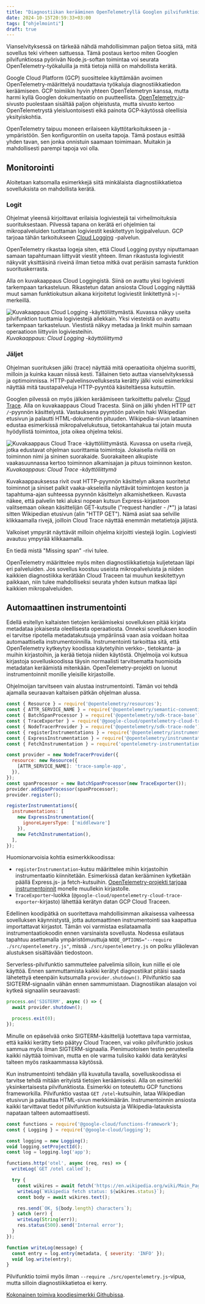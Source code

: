 ```yaml
---
title: "Diagnostiikan kerääminen OpenTelemetryllä Googlen pilvifunktioissa"
date: 2024-10-15T20:59:33+03:00
tags: ["ohjelmointi"]
draft: true
---
```


Vianselvityksessä on tärkeää nähdä mahdollisimman paljon tietoa siitä, mitä sovellus teki virheen sattuessa. Tämä postaus kertoo miten Googlen pilvifunktiossa pyörivän Node.js-softan toimintaa voi seurata OpenTelemetry-työkaluilla ja mitä tietoja niillä on mahdollista kerätä.

Google Cloud Platform (GCP) suosittelee käyttämään avoimen OpenTelemetry-määrittelyä noudattavia työkaluja diagnostiikkatiedon keräämiseen. GCP toimiikin hyvin yhteen OpenTelemetryn kanssa, mutta harmi kyllä Googlen dokumentaatio on puutteellista. [OpenTelemetry.io](https://opentelemetry.io/)-sivusto puolestaan sisältää paljon ohjeistusta, mutta sivusto kertoo OpenTelemetrystä yleisluontoisesti eikä painota GCP-käytössä oleellisia yksityiskohtia.

OpenTelemetry taipuu moneen erilaiseen käyttötarkoitukseen ja -ympäristöön. Sen konfigurontiin on useita tapoja. Tämä postaus esittää yhden tavan, sen jonka onnistuin saamaan toimimaan. Muitakin ja mahdollisesti parempi tapoja voi olla.

## Monitorointi

Aloitetaan katsomalla esimerkkejä siitä minkälaista diagnostiikkatietoa sovelluksista on mahdollista kerätä.

### Logit

Ohjelmat yleensä kirjoittavat erilaisia logiviestejä tai virheilmoituksia suorituksestaan. Pilvessä tapana on kerätä eri ohjelmien tai mikropalveluiden tuottaman logiviestit keskitettyyn logipalveluun. GCP tarjoaa tähän tarkoitukseen [Cloud Logging](https://cloud.google.com/logging/docs/overview) -palvelun.

OpenTelemetry rikastaa logeja siten, että Cloud Logging pystyy niputtamaan samaan tapahtumaan liittyvät viestit yhteen. Ilman rikastusta logiviestit näkyvät yksittäisinä riveinä ilman tietoa mitkä ovat peräisin samasta funktion suorituskerrasta.

Alla on kuvakaappaus Cloud Loggingistä. Siinä on avattu yksi logiviesti tarkempaan tarkasteluun. Rikastetun datan ansiosta Cloud Logging näyttää muut saman funktiokutsun aikana kirjoitetut logiviestit linkitettynä `>|`-merkeillä.

![Kuvakaappaus Cloud Logging -käyttöliittymästä. Kuvassa näkyy useita pilvifunktion tuottamia logiviestejä allekkain. Yksi viesteistä on avattu tarkempaan tarkasteluun. Viestistä näkyy metadaa ja linkit muihin samaan operaatioon liittyviin logiviesteihin.](cloud_logging_screenshot.png#center)
*Kuvakaappaus: Cloud Logging -käyttöliittymä*

### Jäljet

Ohjelman suorituksen jälki (trace) näyttää mitä operaatioita ohjelma suoritti, milloin ja kuinka kauan niissä kesti. Tällainen tieto auttaa vianselvityksessä ja optimoinnissa. HTTP-palvelinsovelluksesta kerätty jälki voisi esimerkiksi näyttää mitä taustapalveluja HTTP-pyyntöä käsiteltäessa kutsuttiin.

Googlen pilvessä on myös jälkien keräämiseen tarkoittettu palvelu: [Cloud Trace](https://cloud.google.com/trace/docs/overview). Alla on kuvakaappaus Cloud Tracesta. Siinä on jälki yhden HTTP `GET /`-pyynnön käsittelystä. Vastauksena pyyntöön palvelin haki Wikipedian etusivun ja palautti HTML-dokumentin pituuden. Wikipedia-sivun lataaminen edustaa esimerkissä mikropalvelukutsua, tietokantahakua tai jotain muuta hyödyllistä toimintoa, jota oikea ohjelma tekisi.

![Kuvakaappaus Cloud Trace -käyttöliittymästä. Kuvassa on useita rivejä, jotka edustavat ohjelman suorittamia toimintoja. Jokaisella rivillä on toiminnon nimi ja sininen suorakaide. Suorakaiteen alkupiste vaakasuunnassa kertoo toiminnon alkamisajan ja pituus toiminnon keston.](cloud_trace_screenshot.png#center)
*Kuvakaappaus: Cloud Trace -käyttöliittymä*

Kuvakaappauksessa rivit ovat HTTP-pyynnön käsittelyn aikana suoritetut toiminnot ja siniset palkit vaaka-akseleilla näyttävät toimintojen keston ja tapahtuma-ajan suhteessa pyynnön käsittelyn alkamishetkeen. Kuvasta näkee, että palvelin teki aluksi nopean kutsun Express-kirjastoon valitsemaan oikean käsittelijän GET-kutsulle ("request handler - /*") ja latasi sitten Wikipedian etusivun (alin "HTTP GET"). Nämä asiat saa selville klikkaamalla rivejä, joilloin Cloud Trace näyttää enemmän metatietoja jäljistä.

Valkoiset ympyrät näyttävät milloin ohjelma kirjoitti viestejä logiin. Logiviesti avautuu ympyrää klikkaamalla.

En tiedä mistä "Missing span" -rivi tulee.

OpenTelemetry määrittelee myös miten diagnostiikkatietoja kuljetetaan läpi eri palveluiden. Jos sovellus koostuu useista mikropalveluista ja niiden kaikkien diagnostiikka kerätään Cloud Traceen tai muuhun keskitettyyn paikkaan, niin tulee mahdolliseksi seurata yhden kutsun matkaa läpi kaikkien mikropalveluiden.

## Automaattinen instrumentointi

Edellä esitellyn kaltaisten tietojen keräämiseksi sovelluksen pitää kirjata metadataa jokaisesta oleellisesta operaatiosta. Onneksi sovelluksen koodiin ei tarvitse ripotella metadatakutsuja ympäriinsä vaan asia voidaan hoitaa automaattisella instrumentoinnilla. Instrumentointi tarkoittaa sitä, että OpenTelemetry kytkeytyy koodissa käytetyihin verkko-, tietokanta-  ja muihin kirjastoihin, ja kerää tietoja niiden käytöstä. Ohjelmoija voi kutsua kirjastoja sovelluskoodissa täysin normaalisti tarvitsematta huomioida metadatan keräämistä mitenkään. OpenTelemetry-projekti on luonut instrumentoinnit monille yleisille kirjastoille.

Ohjelmoijan tarvitseen vain alustaa instrumentointi. Tämän voi tehdä ajamalla seuraavan kaltaisen pätkän ohjelman alussa.

```javascript
const { Resource } = require('@opentelemetry/resources');
const { ATTR_SERVICE_NAME } = require('@opentelemetry/semantic-conventions');
const { BatchSpanProcessor } = require('@opentelemetry/sdk-trace-base');
const { TraceExporter } = require('@google-cloud/opentelemetry-cloud-trace-exporter');
const { NodeTracerProvider } = require('@opentelemetry/sdk-trace-node');
const { registerInstrumentations } = require('@opentelemetry/instrumentation');
const { ExpressInstrumentation } = require('@opentelemetry/instrumentation-express');
const { FetchInstrumentation } = require('opentelemetry-instrumentation-fetch-node');

const provider = new NodeTracerProvider({
  resource: new Resource({
    [ATTR_SERVICE_NAME]: 'trace-sample-app',
  }),
});
const spanProcessor = new BatchSpanProcessor(new TraceExporter());
provider.addSpanProcessor(spanProcessor);
provider.register();

registerInstrumentations({
  instrumentations: [
    new ExpressInstrumentation({
      ignoreLayersType: ['middleware']
    }),
	new FetchInstrumentation(),
  ],
});
```

Huomionarvoisia kohtia esimerkkikoodissa:
- `registerInstrumentation`-kutsu määrittelee mihin kirjastoihin instrumentaatio kiinnitetään. Esimerkissä datan kerääminen kytketään päällä Express.js- ja fetch-kutsuihin. [OpenTelemetry-projekti tarjoaa instrumentoinnit](https://github.com/open-telemetry/opentelemetry-js-contrib/blob/main/metapackages/auto-instrumentations-node/README.md#supported-instrumentations) monelle muullekin kirjastolle.
- `TraceExporter`-luokka (`@google-cloud/opentelemetry-cloud-trace-exporter`-kirjasto) lähettää kerätyn datan GCP Cloud Traceen.

Edellinen koodipätkä on suoritettava mahdollisimman aikaisessa vaiheessa sovelluksen käynnistystä, jotta automaattinen instrumentointi saa kaapattua importattavat kirjastot. Tämän voi varmistaa esilataamalla instrumentaatiokoodin ennen varsinaista sovellusta. Nodessa esilataus tapahtuu asettamalla ympäristömuuttuja `NODE_OPTIONS="--require ./src/opentelemetry.js"`, missä `./src/opentelemetry.js` on polku ylläolevan alustuksen sisältävään tiedostoon.

Serverless-pilvifunktio sammuttelee palvelimia silloin, kun niille ei ole käyttöä. Ennen sammuttamista kaikki kerätyt diagnostiikat pitäisi saada lähetettyä eteenpäin kutsumalla `provider.shutdown()`. Pilvifunktio saa SIGTERM-signaalin vähän ennen sammumistaan. Diagnostiikan alasajon voi kytkeä signaaliin seuraavasti:

```javascript
process.on('SIGTERM', async () => {
  await provider.shutdown();

  process.exit(0);
});
```

Minulle on epäselvää onko SIGTERM-käsittelijä luotettava tapa varmistaa, että kaikki kerätty tieto päätyy Cloud Traceen, vai voiko pilvifunktio joskus sammua myös ilman SIGTERM-signaalia. Pienimuotoisen testin perusteella kaikki näyttää toimivan, mutta en ole varma tulisiko kaikki data kerätyksi talteen myös raskaammassa käytössä.

Kun instrumentointi tehdään yllä kuvatulla tavalla, sovelluskoodissa ei tarvitse tehdä mitään erityistä tietojen keräämiseksi. Alla on esimerkki yksinkertaisesta pilvifunktiosta. Esimerkki on toteutettu GCP functions frameworkilla. Pilvifunktio vastaa `GET /otel`-kutsuihin, lataa Wikipedian etusivun ja palauttaa HTML-sivun merkkimäärän. Instrumentoinnin ansiosta kaikki tarvittavat tiedot pilvifunktion kutsuista ja Wikipedia-latauksista napataan talteen automaattisesti.

```javascript
const functions = require('@google-cloud/functions-framework');
const { Logging } = require('@google-cloud/logging');

const logging = new Logging();
void logging.setProjectId();
const log = logging.log('app');

functions.http('otel', async (req, res) => {
  writeLog(`GET /otel called`);

  try {
    const wikires = await fetch('https://en.wikipedia.org/wiki/Main_Page');
    writeLog(`Wikipedia fetch status: ${wikires.status}`);
    const body = await wikires.text();

    res.send(`OK, ${body.length} characters`);
  } catch (err) {
    writeLog(String(err));
    res.status(500).send('Internal error');
  }
});

function writeLog(message) {
  const entry = log.entry(metadata, { severity: 'INFO' });
  void log.write(entry);
}
```

Pilvifunktio toimii myös ilman `--require ./src/opentelemetry.js`-vipua, mutta silloin diagnostiikkatietoa ei kerry.

[Kokonainen toimiva koodiesimerkki Githubissa](https://github.com/aajanki/gcp-cloud-function-otel).
